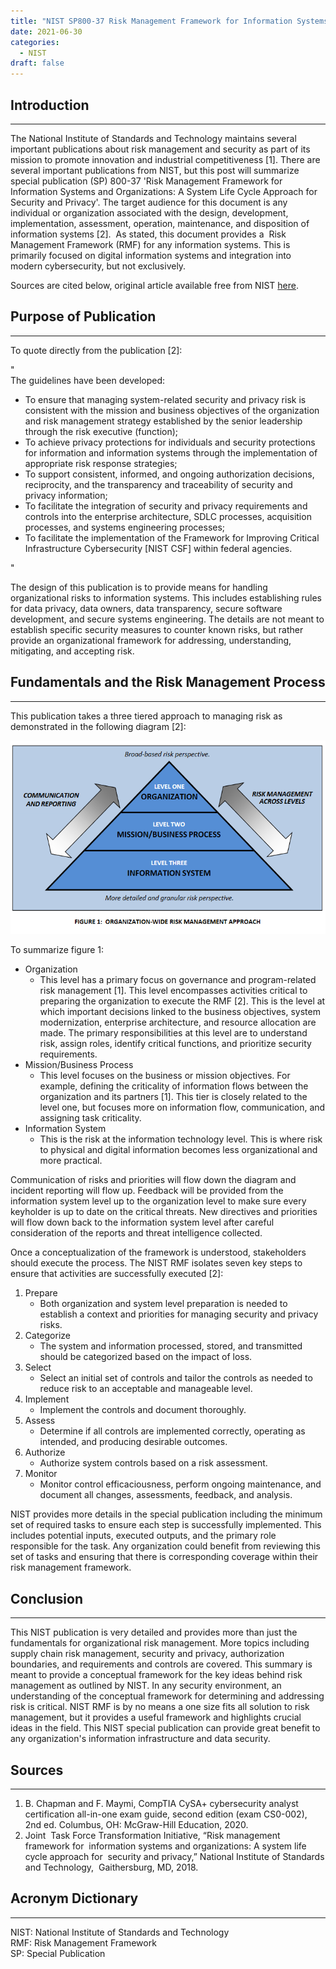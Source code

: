 ```yaml
---
title: "NIST SP800-37 Risk Management Framework for Information Systems and Organizations: A System Life Cycle Approach for Security and Privacy"
date: 2021-06-30
categories:
  - NIST
draft: false
---
```


## Introduction

---

The National Institute of Standards and Technology maintains several important publications about risk management and security as part of its mission to promote innovation and industrial competitiveness [1]. There are several important publications from NIST, but this post will summarize special publication (SP) 800-37 'Risk Management Framework for Information Systems and Organizations: A System Life Cycle Approach for Security and Privacy'. The target audience for this document is any individual or organization associated with the design, development, implementation, assessment, operation, maintenance, and disposition of information systems [2].  As stated, this document provides a  Risk Management Framework (RMF) for any information systems. This is primarily focused on digital information systems and integration into modern cybersecurity, but not exclusively. 

Sources are cited below, original article available free from NIST [here](https://nvlpubs.nist.gov/nistpubs/SpecialPublications/NIST.SP.800-37r2.pdf).

## Purpose of Publication

---

To quote directly from the publication [2]: 

"  
The guidelines have been developed:
- To ensure that managing system-related security and privacy risk is consistent with the mission and business objectives of the organization and risk management strategy established by the senior leadership through the risk executive (function);
- To achieve privacy protections for individuals and security protections for information and information systems through the implementation of appropriate risk response strategies;
- To support consistent, informed, and ongoing authorization decisions, reciprocity, and the transparency and traceability of security and privacy information;
- To facilitate the integration of security and privacy requirements and controls into the enterprise architecture, SDLC processes, acquisition processes, and systems engineering processes;
- To facilitate the implementation of the Framework for Improving Critical Infrastructure Cybersecurity [NIST CSF] within federal agencies.    

"

The design of this publication is to provide means for handling organizational risks to information systems. This includes establishing rules for data privacy, data owners, data transparency, secure software development, and secure systems engineering. The details are not meant to establish specific security measures to counter known risks, but rather provide an organizational framework for addressing, understanding, mitigating, and accepting risk.

## Fundamentals and the Risk Management Process

---

This publication takes a three tiered approach to managing risk as demonstrated in the following diagram [2]:

![NISTSP80037](/img/posts/NIST80037_Fig1.png "NIST SP800-37 Figure 1")

To summarize figure 1:
- Organization
	- This level has a primary focus on governance and program-related risk management [1]. This level encompasses activities critical to preparing the organization to execute the RMF [2]. This is the level at which important decisions linked to the business objectives, system modernization, enterprise architecture, and resource allocation are made. The primary responsibilities at this level are to understand risk, assign roles, identify critical functions, and prioritize security requirements.  
- Mission/Business Process
	- This level focuses on the business or mission objectives. For example, defining the criticality of information flows between the organization and its partners [1]. This tier is closely related to the level one, but focuses more on information flow, communication, and assigning task criticality. 
- Information System
	- This is the risk at the information technology level. This is where risk to physical and digital information becomes less organizational and more practical.

Communication of risks and priorities will flow down the diagram and incident reporting will flow up. Feedback will be provided from the information system level up to the organization level to make sure every keyholder is up to date on the critical threats. New directives and priorities will flow down back to the information system level after careful consideration of the reports and threat intelligence collected. 

Once a conceptualization of the framework is understood, stakeholders should execute the process. The NIST RMF isolates seven key steps to ensure that activities are successfully executed [2]:
1. Prepare
	- Both organization and system level preparation is needed to establish a context and priorities for managing security and privacy risks.
2. Categorize
	- The system and information processed, stored, and transmitted should be categorized based on the impact of loss. 
3. Select
	- Select an initial set of controls and tailor the controls as needed to reduce risk to an acceptable and manageable level.
4. Implement
	- Implement the controls and document thoroughly.
5. Assess
	- Determine if all controls are implemented correctly, operating as intended, and producing desirable outcomes.
6. Authorize
	- Authorize system controls based on a risk assessment. 
7. Monitor
	- Monitor control efficaciousness, perform ongoing maintenance, and document all changes, assessments, feedback, and analysis. 

NIST provides more details in the special publication including the minimum set of required tasks to ensure each step is successfully implemented. This includes potential inputs, executed outputs, and the primary role responsible for the task. Any organization could benefit from reviewing this set of tasks and ensuring that there is corresponding coverage within their risk management framework. 

## Conclusion

---

This NIST publication is very detailed and provides more than just the fundamentals for organizational risk management. More topics including supply chain risk management, security and privacy, authorization boundaries, and requirements and controls are covered. This summary is meant to provide a conceptual framework for the key ideas behind risk management as outlined by NIST. In any security environment, an understanding of the conceptual framework for determining and addressing risk is critical. NIST RMF is by no means a one size fits all solution to risk management, but it provides a useful framework and highlights crucial ideas in the field. This NIST special publication can provide great benefit to any organization's information infrastructure and data security. 

## Sources

---

1. B. Chapman and F. Maymi, CompTIA CySA+ cybersecurity analyst certification all-in-one exam guide, second edition (exam CS0-002), 2nd ed. Columbus, OH: McGraw-Hill Education, 2020.
2. Joint  Task Force Transformation Initiative, “Risk management framework for  information systems and organizations: A system life cycle approach for  security and privacy,” National Institute of Standards and Technology,  Gaithersburg, MD, 2018.

## Acronym Dictionary

---

NIST: National Institute of Standards and Technology  
RMF: Risk Management Framework  
SP: Special Publication  